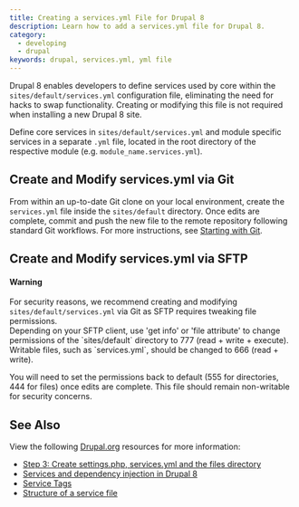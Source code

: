 ```yaml
---
title: Creating a services.yml File for Drupal 8
description: Learn how to add a services.yml file for Drupal 8.
category:
  - developing
  - drupal
keywords: drupal, services.yml, yml file
---
```

Drupal 8 enables developers to define services used by core within the `sites/default/services.yml` configuration file, eliminating the need for hacks to swap functionality. Creating or modifying this file is not required when installing a new Drupal 8 site.

Define core services in `sites/default/services.yml` and module specific services in a separate `.yml` file, located in the root directory of the respective module (e.g. `module_name.services.yml`).

## Create and Modify services.yml via Git
From within an up-to-date Git clone on your local environment, create the `services.yml` file inside the `sites/default` directory. Once edits are complete, commit and push the new file to the remote repository following standard Git workflows. For more instructions, see [Starting with Git](/docs/articles/local/starting-with-git/).

## Create and Modify services.yml via SFTP
<div class="alert alert-danger">
<h4>Warning</h4>
For security reasons, we recommend creating and modifying <code>sites/default/services.yml</code> via Git as SFTP requires tweaking file permissions.
</div>
Depending on your SFTP client, use 'get info' or 'file attribute' to change permissions of the `sites/default` directory to 777 (read + write + execute). Writable files, such as `services.yml`, should be changed to 666 (read + write).

You will need to set the permissions back to default (555 for directories, 444 for files) once edits are complete. This file should remain non-writable for security concerns.

## See Also

View the following [Drupal.org](https://drupal.org) resources for more information:
- [Step 3: Create settings.php, services.yml and the files directory](https://www.drupal.org/documentation/install/settings-file)
- [Services and dependency injection in Drupal 8](https://www.drupal.org/node/2133171)
- [Service Tags](https://www.drupal.org/node/2239393)
- [Structure of a service file](https://www.drupal.org/node/2194463)
